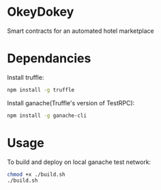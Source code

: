 # OkeyDokey
Smart contracts for an automated hotel marketplace

# Dependancies
Install truffle:
```bash
npm install -g truffle
```

Install ganache(Truffle's version of TestRPC):
```bash
npm install -g ganache-cli
```


# Usage
To build and deploy on local ganache test network:
```bash
chmod +x ./build.sh
./build.sh
```